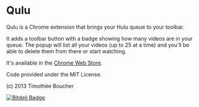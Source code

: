 Qulu
====

Qulu is a Chrome extension that brings your Hulu queue to your toolbar.

It adds a toolbar button with a badge showing how many videos are in your queue. The popup will list all your videos (up to 25 at a time) and you'll be able to delete them from there or start watching.

It's available in the [Chrome Web Store](https://chrome.google.com/webstore/detail/qulu-%E2%80%93-your-hulu-queue/iggfkakbafpkgjaocfjaoehcclhcjckb).

Code provided under the MIT License.

(c) 2013 Timothée Boucher


[![Bitdeli Badge](https://d2weczhvl823v0.cloudfront.net/Timothee/qulu/trend.png)](https://bitdeli.com/free "Bitdeli Badge")

